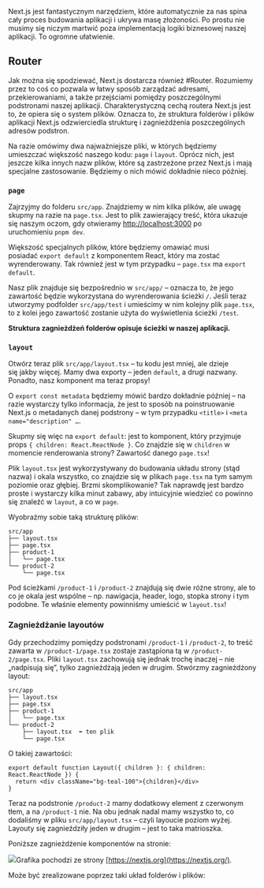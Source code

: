 Next.js jest fantastycznym narzędziem, które automatycznie za nas spina cały proces budowania aplikacji i ukrywa masę złożoności. Po prostu nie musimy się niczym martwić poza implementacją logiki biznesowej naszej aplikacji. To ogromne ułatwienie.

## Router

Jak można się spodziewać, Next.js dostarcza również #Router. Rozumiemy przez to coś co pozwala w łatwy sposób zarządzać adresami, przekierowaniami, a także przejściami pomiędzy poszczególnymi podstronami naszej aplikacji. Charakterystyczną cechą routera Next.js jest to, że opiera się o system plików. Oznacza to, że struktura folderów i plików aplikacji Next.js odzwierciedla strukturę i zagnieżdżenia poszczególnych adresów podstron.

Na razie omówimy dwa najważniejsze pliki, w których będziemy umieszczać większość naszego kodu: `page` i `layout`. Oprócz nich, jest jeszcze kilka innych nazw plików, które są zastrzeżone przez Next.js i mają specjalne zastosowanie. Będziemy o nich mówić dokładnie nieco później.

### `page`

Zajrzyjmy do folderu `src/app`. Znajdziemy w nim kilka plików, ale uwagę skupmy na razie na `page.tsx`. Jest to plik zawierający treść, która ukazuje się naszym oczom, gdy otwieramy [http://localhost:3000](http://localhost:3000/) po uruchomieniu `pnpm dev`.

Większość specjalnych plików, które będziemy omawiać musi posiadać `export default` z komponentem React, który ma zostać wyrenderowany. Tak również jest w tym przypadku – `page.tsx` ma `export default`.

Nasz plik znajduje się bezpośrednio w `src/app/` – oznacza to, że jego zawartość będzie wykorzystana do wyrenderowania ścieżki `/`. Jeśli teraz utworzymy podfolder `src/app/test` i umieścimy w nim kolejny plik `page.tsx`, to z kolei jego zawartość zostanie użyta do wyświetlenia ścieżki `/test`.

**Struktura zagnieżdżeń folderów opisuje ścieżki w naszej aplikacji.**

### `layout`

Otwórz teraz plik `src/app/layout.tsx` – tu kodu jest mniej, ale dzieje się jakby więcej. Mamy dwa exporty – jeden `default`, a drugi nazwany. Ponadto, nasz komponent ma teraz propsy!

O `export const metadata` będziemy mówić bardzo dokładnie później – na razie wystarczy tylko informacja, że jest to sposób na poinstruowanie Next.js o metadanych danej podstrony – w tym przypadku `<title>` i `<meta name="description" …`.

Skupmy się więc na `export default`: jest to komponent, który przyjmuje props `{ children: React.ReactNode }`. Co znajdzie się w `children` w momencie renderowania strony? Zawartość danego `page.tsx`!

Plik `layout.tsx` jest wykorzystywany do budowania układu strony (stąd nazwa) i okala wszystko, co znajdzie się w plikach `page.tsx` na tym samym poziomie oraz głębiej. Brzmi skomplikowanie? Tak naprawdę jest bardzo proste i wystarczy kilka minut zabawy, aby intuicyjnie wiedzieć co powinno się znaleźć w `layout`, a co w `page`.

Wyobraźmy sobie taką strukturę plików:



```mdx
src/app
├── layout.tsx
├── page.tsx
├── product-1
│   └── page.tsx
└── product-2    
	└── page.tsx
```

Pod ścieżkami `/product-1` i `/product-2` znajdują się dwie różne strony, ale to co je okala jest wspólne – np. nawigacja, header, logo, stopka strony i tym podobne. Te właśnie elementy powinniśmy umieścić w `layout.tsx`!

### Zagnieżdżanie layoutów

Gdy przechodzimy pomiędzy podstronami `/product-1` i `/product-2`, to treść zawarta w `/product-1/page.tsx` zostaje zastąpiona tą w `/product-2/page.tsx`. Pliki `layout.tsx` zachowują się jednak trochę inaczej – nie „nadpisują się”, tylko zagnieżdżają jeden w drugim. Stwórzmy zagnieżdżony layout:

```
src/app
├── layout.tsx
├── page.tsx
├── product-1
│   └── page.tsx
└── product-2    
	├── layout.tsx  ⬅️ ten plik    
	└── page.tsx
```

O takiej zawartości:

```tsx
export default function Layout({ children }: { children: React.ReactNode }) {
  return <div className="bg-teal-100">{children}</div>
}

```

Teraz na podstronie `/product-2` mamy dodatkowy element z czerwonym tłem, a na `/product-1` nie. Na obu jednak nadal mamy wszystko to, co dodaliśmy w pliku `src/app/layout.tsx` – czyli layoucie poziom wyżej. Layouty się zagnieździły jeden w drugim – jest to taka matrioszka.

Poniższe zagnieżdżenie komponentów na stronie:

![](https://static.lms.hyperfunctor.com/nextjsmasters/2/page-example.png)Grafika pochodzi ze strony [https://nextjs.org](https://nextjs.org/).

Może być zrealizowane poprzez taki układ folderów i plików: